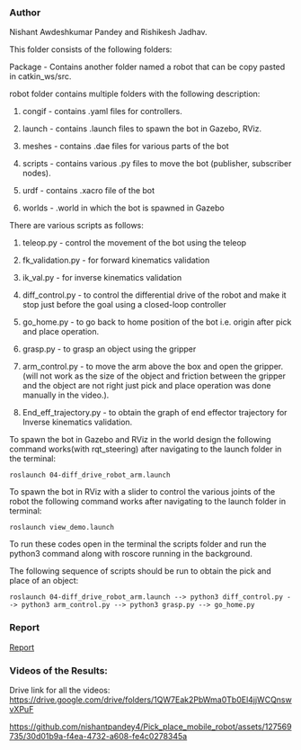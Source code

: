 ### Author
Nishant Awdeshkumar Pandey and Rishikesh Jadhav.

This folder consists of the following folders:

Package - Contains another folder named a robot that can be copy pasted in catkin_ws/src. 

robot folder contains multiple folders with the following description:

1. congif - contains .yaml files for controllers.

2. launch - contains .launch files to spawn the bot in Gazebo, RViz.

3. meshes - contains .dae files for various parts of the bot

4. scripts - contains various .py files to move the bot (publisher, subscriber nodes).

5. urdf - contains .xacro file of the bot

6. worlds - .world in which the bot is spawned in Gazebo

There are various scripts as follows:

1. teleop.py - control the movement of the bot using the teleop

2. fk_validation.py - for forward kinematics validation

3. ik_val.py - for inverse kinematics validation

4. diff_control.py - to control the differential drive of the robot and make it stop just before the goal using a closed-loop controller

5. go_home.py - to go back to home position of the bot i.e. origin after pick and place operation.

6. grasp.py - to grasp an object using the gripper

7. arm_control.py - to move the arm above the box and open the gripper. (will not work as the size of the object and friction between the gripper and the object are not right just pick and place operation was done manually in the video.).

8. End_eff_trajectory.py - to obtain the graph of end effector trajectory for Inverse kinematics validation.

To spawn the bot in Gazebo and RViz in the world design the following command works(with rqt_steering) after navigating to the launch folder in the terminal:

```roslaunch 04-diff_drive_robot_arm.launch```

To spawn the bot in RViz with a slider to control the various joints of the robot the following command works after navigating to the launch folder in terminal:

```roslaunch view_demo.launch```
 
To run these codes open in the terminal the scripts folder and run the python3 <name of the script to run> command along with roscore running in the background.

The following sequence of scripts should be run to obtain the pick and place of an object:

```roslaunch 04-diff_drive_robot_arm.launch --> python3 diff_control.py --> python3 arm_control.py --> python3 grasp.py --> go_home.py```

### Report 
[Report]()
 
### Videos of the Results:

Drive link for all the videos:
https://drive.google.com/drive/folders/1QW7Eak2PbWma0Tb0El4jjWCQnswvXPuF

https://github.com/nishantpandey4/Pick_place_mobile_robot/assets/127569735/30d01b9a-f4ea-4732-a608-fe4c0278345a



